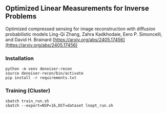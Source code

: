 ## Optimized Linear Measurements for Inverse Problems

Optimized compressed sensing for image reconstruction with diffusion probabilistic models
Ling-Qi Zhang, Zahra Kadkhodaie, Eero P. Simoncelli, and David H. Brainard
[https://arxiv.org/abs/2405.17456](https://arxiv.org/abs/2405.17456)

### Installation
```
python -m venv denoiser-recon
source denoiser-recon/bin/activate
pip install -r requirements.txt
```

### Training (Cluster)
```
sbatch train_run.sh
sbatch --export=NSP=16,DST=dataset lnopt_run.sh
```
